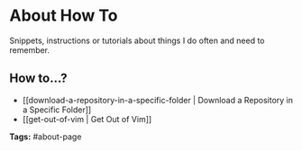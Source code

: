 # About How To

Snippets, instructions or tutorials about things I do often and need to remember.

## How to...?

* [[download-a-repository-in-a-specific-folder | Download a Repository in a Specific Folder]]
* [[get-out-of-vim | Get Out of Vim]]


**Tags:** #about-page  